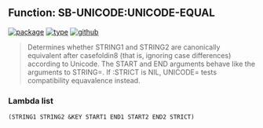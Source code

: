 ## Function: SB-UNICODE:UNICODE-EQUAL
[![package](https://img.shields.io/badge/Package-SB--UNICODE-5f9ea0.svg?style=social&colorA=999999)](../) [![type](https://img.shields.io/badge/Type-Function-5f9ea0.svg?style=social&colorA=999999)](../#function) [![github](https://img.shields.io/badge/GitHub-View_the_source-5f9ea0.svg?style=social&colorA=999999&logo=github)](https://github.com/sbcl/sbcl/blob/master/src/code/target-unicode.lisp/) 

> Determines whether STRING1 and STRING2 are canonically equivalent after
> casefoldin8 (that is, ignoring case differences) according to Unicode. The
> START and END arguments behave like the arguments to STRING=. If :STRICT is
> NIL, UNICODE= tests compatibility equavalence instead.

### Lambda list
```
(STRING1 STRING2 &KEY START1 END1 START2 END2 STRICT)
```
